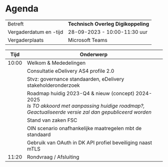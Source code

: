 # Agenda

|  |   |
|------------------------|-------------------------------------| 
| Betreft  | **Technisch Overleg Digikoppeling** |
| Vergaderdatum en -tijd | 28-09-2023 - 10:00-11:30 uur  |
| Vergaderplaats  | Microsoft Teams |


| Tijd | Onderwerp |
| --- | --- |
| 10:00 | Welkom & Mededelingen        |    
|  | Consultatie eDelivery AS4 profile 2.0                        | 
|  | Stvz: governance standaarden, eDelivery stakeholderonderzoek |
|  | Roadmap huidig 2023-Q4  & nieuw (concept) 2024-2025<BR> _Is TO akkoord met aanpassing huidige roadmap?, Geactualiseerde versie zal dan gepubliceerd worden_  |
|  | Stand van zaken FSC |
|  | OIN scenario onafhankelijke maatregelen mbt de standaard | 
|  | Gebruik van OAuth in DK API profiel beveiliging naast mTLS |  
| 11:20 | Rondvraag / Afsluiting |
